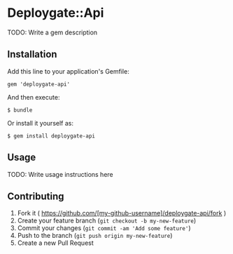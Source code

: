 # Deploygate::Api

TODO: Write a gem description

## Installation

Add this line to your application's Gemfile:

    gem 'deploygate-api'

And then execute:

    $ bundle

Or install it yourself as:

    $ gem install deploygate-api

## Usage

TODO: Write usage instructions here

## Contributing

1. Fork it ( https://github.com/[my-github-username]/deploygate-api/fork )
2. Create your feature branch (`git checkout -b my-new-feature`)
3. Commit your changes (`git commit -am 'Add some feature'`)
4. Push to the branch (`git push origin my-new-feature`)
5. Create a new Pull Request
